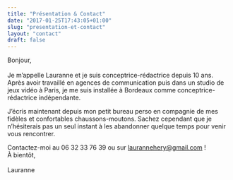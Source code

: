 ```yaml
---
title: "Présentation & Contact"
date: "2017-01-25T17:43:05+01:00"
slug: "presentation-et-contact"
layout: "contact"
draft: false
---
```


Bonjour,<br><br>
Je m’appelle Lauranne et je suis conceptrice-rédactrice depuis 10 ans.<br>
Après avoir travaillé en agences de communication puis dans un studio de jeux vidéo à Paris, je me suis installée à Bordeaux comme conceptrice-rédactrice
indépendante.

J’écris maintenant depuis mon petit bureau perso en compagnie de mes fidèles et
confortables chaussons-moutons. Sachez cependant que je n’hésiterais pas un seul instant à les abandonner quelque temps pour venir vous rencontrer.

Contactez-moi au 06 32 33 76 39 ou sur laurannehery@gmail.com !<br>
À bientôt,<br><br>
Lauranne

